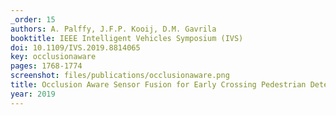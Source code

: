 ```yaml
---
_order: 15
authors: A. Palffy, J.F.P. Kooij, D.M. Gavrila
booktitle: IEEE Intelligent Vehicles Symposium (IVS)
doi: 10.1109/IVS.2019.8814065
key: occlusionaware
pages: 1768-1774
screenshot: files/publications/occlusionaware.png
title: Occlusion Aware Sensor Fusion for Early Crossing Pedestrian Detection
year: 2019
---
```


